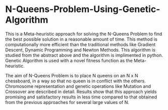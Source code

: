 # N-Queens-Problem-Using-Genetic-Algorithm

This is a Meta-heuristic approach for solving the N-Queens Problem to find the
best possible solution in a reasonable amount of time. This method is computationally more efficient than the traditional methods like Gradient Descent, Dynamic Programming and Newton Methods.
This algorithm is studied from the abstract above and the algorithm is implimented in python.
Genetic Algorithm is used with a novel fitness function as the Meta-heuristic. 

The aim of N-Queens Problem is to place N queens on an N x N chessboard, in a way so
that no queen is in conflict with the others. Chromosome representation and genetic operations like Mutation
and Crossover are described in detail. Results show that this approach yields promising and satisfactory results
in less time compared to that obtained from the previous approaches for several large values of N.
